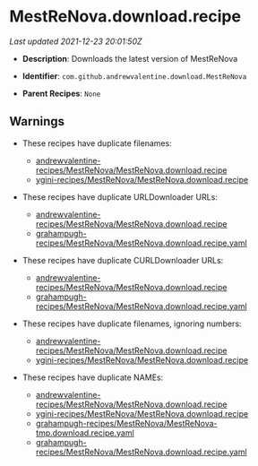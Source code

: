 # MestReNova.download.recipe

_Last updated 2021-12-23 20:01:50Z_

- **Description**: Downloads the latest version of MestReNova

- **Identifier**: `com.github.andrewvalentine.download.MestReNova`

- **Parent Recipes**: `None`


## Warnings

- These recipes have duplicate filenames:
    - [andrewvalentine-recipes/MestReNova/MestReNova.download.recipe](/autopkg-dupe-tracker/andrewvalentine-recipes/MestReNova/MestReNova.download.recipe)
    - [ygini-recipes/MestReNova/MestReNova.download.recipe](/autopkg-dupe-tracker/ygini-recipes/MestReNova/MestReNova.download.recipe)

- These recipes have duplicate URLDownloader URLs:
    - [andrewvalentine-recipes/MestReNova/MestReNova.download.recipe](/autopkg-dupe-tracker/andrewvalentine-recipes/MestReNova/MestReNova.download.recipe)
    - [grahampugh-recipes/MestReNova/MestReNova.download.recipe.yaml](/autopkg-dupe-tracker/grahampugh-recipes/MestReNova/MestReNova.download.recipe.yaml)

- These recipes have duplicate CURLDownloader URLs:
    - [andrewvalentine-recipes/MestReNova/MestReNova.download.recipe](/autopkg-dupe-tracker/andrewvalentine-recipes/MestReNova/MestReNova.download.recipe)
    - [grahampugh-recipes/MestReNova/MestReNova.download.recipe.yaml](/autopkg-dupe-tracker/grahampugh-recipes/MestReNova/MestReNova.download.recipe.yaml)

- These recipes have duplicate filenames, ignoring numbers:
    - [andrewvalentine-recipes/MestReNova/MestReNova.download.recipe](/autopkg-dupe-tracker/andrewvalentine-recipes/MestReNova/MestReNova.download.recipe)
    - [ygini-recipes/MestReNova/MestReNova.download.recipe](/autopkg-dupe-tracker/ygini-recipes/MestReNova/MestReNova.download.recipe)

- These recipes have duplicate NAMEs:
    - [andrewvalentine-recipes/MestReNova/MestReNova.download.recipe](/autopkg-dupe-tracker/andrewvalentine-recipes/MestReNova/MestReNova.download.recipe)
    - [ygini-recipes/MestReNova/MestReNova.download.recipe](/autopkg-dupe-tracker/ygini-recipes/MestReNova/MestReNova.download.recipe)
    - [grahampugh-recipes/MestReNova/MestReNova-tmp.download.recipe.yaml](/autopkg-dupe-tracker/grahampugh-recipes/MestReNova/MestReNova-tmp.download.recipe.yaml)
    - [grahampugh-recipes/MestReNova/MestReNova.download.recipe.yaml](/autopkg-dupe-tracker/grahampugh-recipes/MestReNova/MestReNova.download.recipe.yaml)